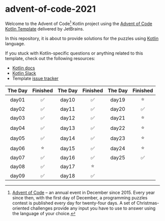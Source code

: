 # advent-of-code-2021

Welcome to the Advent of Code[^aoc] Kotlin project using the [Advent of Code Kotlin Template][template] delivered by JetBrains.

In this repository, it is about to provide solutions for the puzzles using [Kotlin][kotlin] language.

If you stuck with Kotlin-specific questions or anything related to this template, check out the following resources:

- [Kotlin docs][docs]
- [Kotlin Slack][slack]
- Template [issue tracker][issues]

| The Day | Finished | The Day | Finished | The Day | Finished |
| :-----: | :------: | :-----: | :------: | :-----: | :------: |
|  day01  |    ✅     |  day10  |    ✅     |  day19  |    ⭐     |
|  day02  |    ✅     |  day11  |    ✅     |  day20  |    ✅     |
|  day03  |    ✅     |  day12  |    ✅     |  day21  |    ⭐     |
|  day04  |    ✅     |  day13  |    ✅     |  day22  |    ⭐     |
|  day05  |    ✅     |  day14  |    ✅     |  day23  |    ⭐     |
|  day06  |    ⭐     |  day15  |    ✅     |  day24  |    ⭐     |
|  day07  |    ✅     |  day16  |    ✅     |  day25  |    ✅     |
|  day08  |    ✅     |  day17  |    ⭐     |         |          |
|  day09  |    ✅     |  day18  |    ✅     |         |          |

[^aoc]:

    [Advent of Code][aoc] – an annual event in December since 2015. Every year since then, with the first day of December, a
    programming puzzles contest is published every day for twenty-four days. A set of Christmas-oriented challenges provide
    any input you have to use to answer using the language of your choice.

[aoc]: https://adventofcode.com

[docs]: https://kotlinlang.org/docs/home.html

[issues]: https://github.com/kotlin-hands-on/advent-of-code-kotlin-template/issues

[kotlin]: https://kotlinlang.org

[slack]: https://surveys.jetbrains.com/s3/kotlin-slack-sign-up

[template]: https://github.com/kotlin-hands-on/advent-of-code-kotlin-template